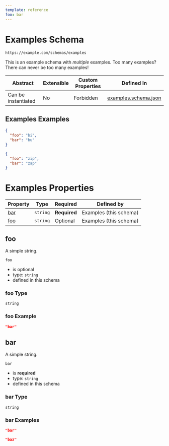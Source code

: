 ```yaml
---
template: reference
foo: bar
---
```


# Examples Schema

```
https://example.com/schemas/examples
```

This is an example schema with *multiple* examples. Too many examples? There can never be too many examples!

| Abstract | Extensible | Custom Properties | Defined In |
|----------|------------|-------------------|------------|
| Can be instantiated | No | Forbidden | [examples.schema.json](examples.schema.json) |

## Examples Examples

```json
{
  "foo": "bi",
  "bar": "bu"
}
```

```json
{
  "foo": "zip",
  "bar": "zap"
}
```


# Examples Properties

| Property | Type | Required | Defined by |
|----------|------|----------|------------|
| [bar](#bar) | `string` | **Required** | Examples (this schema) |
| [foo](#foo) | `string` | Optional | Examples (this schema) |

## foo

A simple string.

`foo`
* is optional
* type: `string`
* defined in this schema

### foo Type


`string`





### foo Example

```json
"bar"
```


## bar

A simple string.

`bar`
* is **required**
* type: `string`
* defined in this schema

### bar Type


`string`





### bar Examples

```json
"bar"
```

```json
"baz"
```


